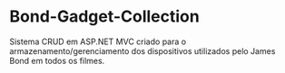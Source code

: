 # Bond-Gadget-Collection
Sistema CRUD em ASP.NET MVC criado para o armazenamento/gerenciamento dos dispositivos utilizados pelo James Bond em todos os filmes. 
